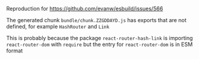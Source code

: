 Reproduction for https://github.com/evanw/esbuild/issues/566

The generated chunk `bundle/chunk.ZZGDDAYD.js` has exports that are not defined, for example `HashRouter` and `Link`

This is probably because the package `react-router-hash-link` is importing `react-router-dom` with `require` but the entry for `react-router-dom` is in ESM format
